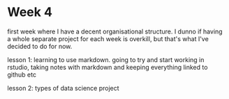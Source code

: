 # Week 4

first week where I have a decent organisational structure. I dunno if having a whole separate project for each week is overkill, but that's what I've decided to do for now.

lesson 1: learning to use markdown. going to try and start working in rstudio, taking notes with markdown and keeping everything linked to github etc

lesson 2: types of data science project